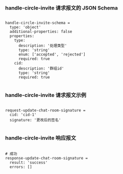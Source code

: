 ### handle-circle-invite 请求报文的 JSON Schema
<pre><code>
handle-circle-invite-schema =
  type: 'object'
  additional-properties: false
  properties:
    type:
      description: '处理类型'
      type: 'string'
      enum: ['accepted', 'rejected']
      required: true
    cid:
      description: '群组id'
      type: 'string'
      required: true

</code></pre>

### handle-circle-invite 请求报文示例
<pre><code>
request-update-chat-room-signature =
  cid: 'cid-1'
  signature: '更改后的签名'

</code></pre>

### handle-circle-invite 响应报文
<pre><code>
# 成功
response-update-chat-room-signature =
  result: 'success'
  errors: []

</code></pre>


